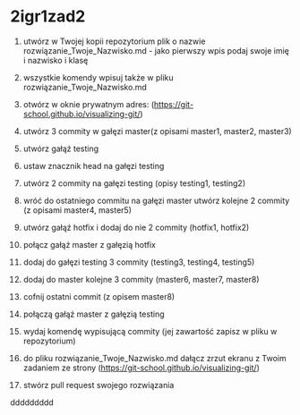 # 2igr1zad2

1. utwórz w Twojej kopii repozytorium plik o nazwie  rozwiązanie_Twoje_Nazwisko.md - jako pierwszy wpis podaj swoje imię i nazwisko i klasę
1. wszystkie komendy wpisuj także w pliku rozwiązanie_Twoje_Nazwisko.md

1. otwórz w oknie prywatnym adres: (https://git-school.github.io/visualizing-git/)

1. utwórz 3 commity w gałęzi master(z opisami master1, master2, master3)
1. utwórz gałąź testing
1. ustaw znacznik head na gałęzi testing
1. utwórz 2 commity na gałęzi testing (opisy testing1, testing2)
1. wróć do ostatniego commitu na gałęzi master utwórz kolejne 2 commity (z opisami master4, master5)
1. utwórz gałąź hotfix i dodaj do nie 2 commity (hotfix1, hotfix2)
1. połącz gałąź master z gałęzią hotfix 
1. dodaj do gałęzi testing 3 commity (testing3, testing4, testing5)
1. dodaj do master kolejne 3 commity (master6, master7, master8)
1. cofnij ostatni commit (z opisem master8)
1. połączą gałąź master z gałęzią testing
1. wydaj komendę wypisującą commity (jej zawartość zapisz w pliku w repozytorium)
1. do pliku rozwiązanie_Twoje_Nazwisko.md  dałącz zrzut ekranu z Twoim zadaniem ze strony  (https://git-school.github.io/visualizing-git/)
1. stwórz pull request swojego rozwiązania

ddddddddd
